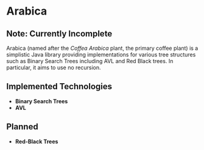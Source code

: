 # Arabica

## Note: Currently Incomplete

Arabica (named after the *Coffea Arabica* plant, the primary coffee plant) is
a simplistic Java library providing implementations for various tree structures
such as Binary Search Trees including AVL and Red Black trees. In particular,
it aims to use no recursion.

## Implemented Technologies
- **Binary Search Trees**
- **AVL**

## Planned
- **Red-Black Trees**